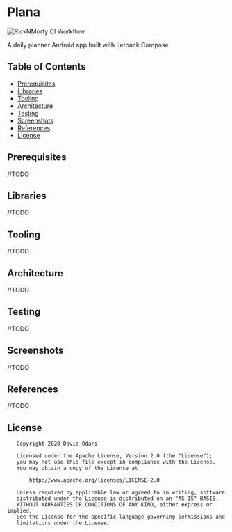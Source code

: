 # Plana

![RickNMorty CI Workflow](https://github.com/odaridavid/RickNMorty/workflows/RickNMorty%20CI%20Workflow/badge.svg)

A daily planner Android app built with Jetpack Compose

## Table of Contents

- [Prerequisites](#prerequisites)
- [Libraries](#libraries)
- [Tooling](#tooling)
- [Architecture](#architecture)
- [Testing](#testing)
- [Screenshots](#screenshots)
- [References](#references)
- [License](#license)

## Prerequisites

//TODO

## Libraries

//TODO

## Tooling

//TODO

## Architecture

//TODO

## Testing

//TODO

## Screenshots

//TODO

## References

//TODO

## License

```
   Copyright 2020 David Odari

   Licensed under the Apache License, Version 2.0 (the "License");
   you may not use this file except in compliance with the License.
   You may obtain a copy of the License at

       http://www.apache.org/licenses/LICENSE-2.0

   Unless required by applicable law or agreed to in writing, software
   distributed under the License is distributed on an "AS IS" BASIS,
   WITHOUT WARRANTIES OR CONDITIONS OF ANY KIND, either express or implied.
   See the License for the specific language governing permissions and
   limitations under the License.
   ```
